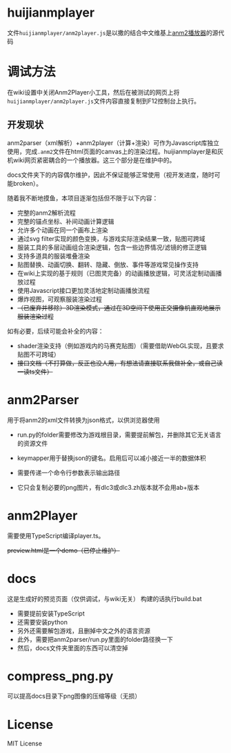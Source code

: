 # huijianmplayer

文件`huijianmplayer/anm2player.js`是以撒的结合中文维基上[anm2播放器](https://isaac.huijiwiki.com/wiki/%E5%B8%AE%E5%8A%A9:Anm2%E6%92%AD%E6%94%BE%E5%99%A8)的源代码

# 调试方法

在wiki设置中关闭Anm2Player小工具，然后在被测试的网页上将`huijianmplayer/anm2player.js`文件内容直接复制到F12控制台上执行。

## 开发现状

anm2parser（xml解析）+anm2player（计算+渲染）可作为Javascript库独立使用，完成`.anm2`文件在html页面的canvas上的渲染过程。huijianmplayer是和灰机wiki网页紧密耦合的一个播放器。这三个部分是在维护中的。

docs文件夹下的内容偶尔维护，因此不保证能够正常使用（视开发进度，随时可能broken）。

随着我不断地摸鱼，本项目逐渐包括但不限于以下内容：
- 完整的anm2解析流程
- 完整的锚点坐标、补间动画计算逻辑
- 允许多个动画在同一个画布上渲染
- 通过svg filter实现的颜色变换，与游戏实际渲染结果一致，贴图可跨域
- 服装工具的多层动画组合渲染逻辑，包含一些边界情况/滤镜的修正逻辑
- 支持多道具的服装堆叠渲染
- 贴图替换、动画切换、翻转、隐藏、倒放、事件等游戏常见操作支持
- 在wiki上实现的基于规则（已图灵完备）的动画播放逻辑，可灵活定制动画播放过程
- 使用Javascript接口更加灵活地定制动画播放流程
- 爆炸视图，可观察服装渲染过程
- ~~（已废弃并移除）3D渲染模式，通过在3D空间下使用正交摄像机直观地展示服装渲染过程~~

如有必要，后续可能会补全的内容：
- shader渲染支持（例如游戏内的马赛克贴图）（需要借助WebGL实现，且要求贴图不可跨域）
- ~~接口文档（不打算做，反正也没人用，有想法请直接联系我做补全，或自己读一读ts文件）~~

# anm2Parser

用于将anm2的xml文件转换为json格式，以供浏览器使用

- run.py的folder需要修改为游戏根目录，需要提前解包，并删除其它无关语言的资源文件
- keymapper用于替换json的键名。启用后可以减小接近一半的数据体积
- 需要传递一个命令行参数表示输出路径

- 它只会复制必要的png图片，有dlc3或dlc3.zh版本就不会用ab+版本

# anm2Player

需要使用TypeScript编译player.ts。

~~preview.html是一个demo（已停止维护）~~

# docs

这是生成好的预览页面（仅供调试，与wiki无关）
构建的话执行build.bat
- 需要提前安装TypeScript
- 还需要安装python
- 另外还需要解包游戏，且删掉中文之外的语言资源
- 此外，需要把anm2parser/run.py里面的folder路径换一下
- 然后，docs文件夹里面的东西可以清空掉

# compress_png.py

可以提高docs目录下png图像的压缩等级（无损）

# License

MIT License